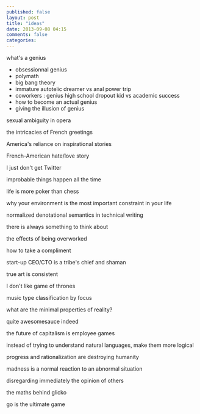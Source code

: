 ```yaml
---
published: false
layout: post
title: "ideas"
date: 2013-09-08 04:15
comments: false
categories: 
---
```


what's a genius

- obsessionnal genius
- polymath
- big bang theory
- immature autotelic dreamer vs anal power trip  
- coworkers : genius high school dropout kid vs academic success
- how to become an actual genius
- giving the illusion of genius

sexual ambiguity in opera

the intricacies of French greetings

America's reliance on inspirational stories

French-American hate/love story

I just don't get Twitter

improbable things happen all the time

life is more poker than chess

why your environment is the most important constraint in your life

normalized denotational semantics in technical writing

there is always something to think about

the effects of being overworked

how to take a compliment

start-up CEO/CTO is a tribe's chief and shaman

true art is consistent

I don't like game of thrones

music type classification by focus

what are the minimal properties of reality?

quite awesomesauce indeed

the future of capitalism is employee games

instead of trying to understand natural languages, make them more logical

progress and rationalization are destroying humanity

madness is a normal reaction to an abnormal situation

disregarding immediately the opinion of others

the maths behind glicko

go is the ultimate game

